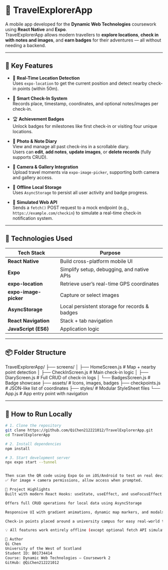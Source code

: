 # 🧭 TravelExplorerApp

A mobile app developed for the **Dynamic Web Technologies** coursework using **React Native** and **Expo**.  
TravelExplorerApp allows modern travellers to **explore locations**, **check in with notes and images**, and **earn badges** for their adventures — all without needing a backend.

---

## 🌟 Key Features

- 📍 **Real-Time Location Detection**  
  Uses `expo-location` to get the current position and detect nearby check-in points (within 50m).

- 🧾 **Smart Check-In System**  
  Records place, timestamp, coordinates, and optional notes/images per check-in.

- 🏆 **Achievement Badges**  
  Unlock badges for milestones like first check-in or visiting four unique locations.

- 💬 **Photo & Note Diary**  
  View and manage all past check-ins in a scrollable diary.  
  Users can **edit**, **add notes**, **update images**, or **delete records** (fully supports CRUD).

- 📸 **Camera & Gallery Integration**  
  Upload travel moments via `expo-image-picker`, supporting both camera and gallery access.

- 💾 **Offline Local Storage**  
  Uses `AsyncStorage` to persist all user activity and badge progress.

- 📡 **Simulated Web API**  
  Sends a `fetch()` POST request to a mock endpoint (e.g., `https://example.com/checkin`) to simulate a real-time check-in notification system.

---

## 🧩 Technologies Used

| Tech Stack               | Purpose                                       |
|--------------------------|-----------------------------------------------|
| **React Native**         | Build cross-platform mobile UI                |
| **Expo**                 | Simplify setup, debugging, and native APIs    |
| **expo-location**        | Retrieve user’s real-time GPS coordinates     |
| **expo-image-picker**    | Capture or select images                      |
| **AsyncStorage**         | Local persistent storage for records & badges |
| **React Navigation**     | Stack + tab navigation                        |
| **JavaScript (ES6)**     | Application logic                             |

---

## 📦 Folder Structure

TravelExplorerApp/ ├── screens/ │ ├── HomeScreen.js # Map + nearby point detection │ ├── CheckInScreen.js # Main check-in logic │ ├── DiaryScreen.js # Full CRUD of check-in logs │ └── BadgesScreen.js # Badge showcase ├── assets/ # Icons, images, badges ├── checkpoints.js # JSON-like list of coordinates ├── styles/ # Modular StyleSheet files └── App.js # App entry point with navigation


---

## 🚀 How to Run Locally

```bash
# 1. Clone the repository
git clone https://github.com/QiChen212221012/TravelExplorerApp.git
cd TravelExplorerApp

# 2. Install dependencies
npm install

# 3. Start development server
npx expo start --tunnel


Then scan the QR code using Expo Go on iOS/Android to test on real devices.
✅ For image + camera permissions, allow access when prompted.

📌 Project Highlights
Built with modern React Hooks: useState, useEffect, and useFocusEffect

Offers full CRUD operations for local data using AsyncStorage

Responsive UI with gradient animations, dynamic map markers, and modals

Check-in points placed around a university campus for easy real-world testing

💡 All features work entirely offline (except optional fetch API simulation)

🧠 Author
Qi Chen
University of the West of Scotland
Student ID: B01734414
Course: Dynamic Web Technologies – Coursework 2
GitHub: @QiChen212221012
